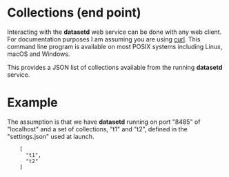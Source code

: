 
Collections (end point)
=======================

Interacting with the __datasetd__ web service can be done with any web client. For documentation purposes I am assuming you are using [curl](https://curl.se/). This command line program is available on most POSIX systems including Linux, macOS and Windows.

This provides a JSON list of collections available from the running __datasetd__ service.

Example
=======

The assumption is that we have __datasetd__ running on port "8485" of "localhost" and a set of collections, "t1" and "t2", defined in the "settings.json" used at launch.

```{.json}
    [
      "t1",
      "t2"
    ]
```


